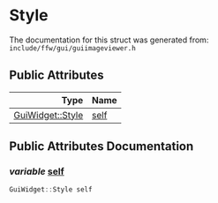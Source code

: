 Style
===================================


The documentation for this struct was generated from: `include/ffw/gui/guiimageviewer.h`



## Public Attributes

| Type | Name |
| -------: | :------- |
|  [GuiWidget::Style](ffw_GuiWidget_Style.html) | [self](#d3de4d9d) |


## Public Attributes Documentation

### _variable_ <a id="d3de4d9d" href="#d3de4d9d">self</a>

```cpp
GuiWidget::Style self
```





